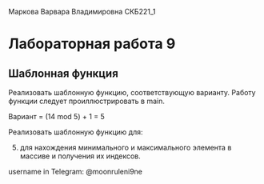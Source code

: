 Маркова Варвара Владимировна СКБ221_1

# Лабораторная работа 9

## Шаблонная функция

Реализовать шаблонную функцию, соответствующую варианту.
Работу функции следует проиллюстрировать в main. 

Вариант = (14 mod 5) + 1 = 5

Реализовать шаблонную функцию для:

5. для нахождения минимального и максимального элемента в массиве и получения их индексов.

username in Telegram: @moonruleni9ne
